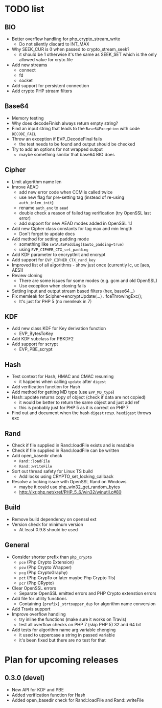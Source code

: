 # TODO list

## BIO
- Better overflow handling for php_crypto_stream_write
  - Do not silently discard to INT_MAX
- Why SEEK_CUR is 0 when passed to crypto_stream_seek?
  - it should be 1 otherwise it's the same as SEEK_SET which is the only allowed value for cryto.file
- Add new streams
  - connect
  - fd
  - socket
- Add support for persistent connection
- Add crypto PHP stream filters

## Base64
- Memory testing
- Why does decodeFinish always return empty string?
- Find an input string that leads to the `Base64Exception` with code `DECODE_FAIL`
- Throw an exception if EVP_DecodeFinal fails
  - the test needs to be found and output should be checked
- Try to add an options for not wrapped output
  - maybe something similar that base64 BIO does


## Cipher
- Limit algorithm name len
- Imrove AEAD
  - add new error code when CCM is called twice
  - use new flag for pre-setting tag (instead of re-using `auth_inlen_init`)
  - rename `auth_enc` to `aead`
  - double check a reason of failed tag verification (try OpenSSL last error)
  - add support for new AEAD modes added in OpenSSL 1.1
- Add new Cipher class constants for tag max and min length
  - Don't forget to update docs
- Add method for setting padding mode
  - something like `setAutoPadding($auto_padding=true)`
  - using `EVP_CIPHER_CTX_set_padding`
- Add KDF parameter to encryptInit and encrypt
- Add support for `EVP_CIPHER_CTX_rand_key`
- Improved list of all algorithms - show just once (currently lc, uc [aes, AES])
- Review cloning
  - There are some issues for some modes (e.g. gcm and old OpenSSL)
  - Use exception when cloning fails
- Setting input and output stream based filters (hex, base64...)
- Fix memleak for $cipher->encryptUpdate(...) . fceThrowingExc();
  - It's just for PHP 5 (no memleak in 7)

## KDF
- Add new class KDF for Key derivation function
  - EVP_BytesToKey
- Add KDF subclass for PBKDF2
- Add support for scrypt
  - EVP_PBE_scrypt

## Hash
- Test context for Hash, HMAC and CMAC resuming
  - it happens when calling `update` after `digest`
- Add verification function for Hash
- Add method for getting MD type (use `EVP_MD_type`)
- Hash::update returns copy of object (check if data are not copied)
  - it would be better to return the same object and just add ref
  - this is probably just for PHP 5 as it is correct on PHP 7
- Find out and document when the hash `digest` resp. `hexdigest` throws exc

## Rand
- Check if file supplied in Rand::loadFile exists and is readable
- Check if file supplied in Rand::loadFile can be written
- Add open_basedir check
  - `Rand::loadFile`
  - `Rand::writeFile`
- Sort out thread safety for Linux TS build
  - Add locks using CRYPTO_set_locking_callback
- Resolve a locking issue with OpenSSL Rand on Windows
  - maybe it could use php_win32_get_random_bytes
  - http://lxr.php.net/xref/PHP_5_6/win32/winutil.c#80

## Build
- Remove build dependency on openssl ext
- Version check for minimum version
  - At least 0.9.8 should be used

## General
- Consider shorter prefix than `php_crypto`
  - `pce` (Php Crypto Extension)
  - `pcw` (Php Crypto Wrapper)
  - `pcg` (Php CryptoGraphy)
  - `pct` (Php CrypTo or later maybe Php Crypto Tls)
  - `pcr` (Php CRypto)
- Clear OpenSSL errors
  - Separate OpenSSL emitted errors and PHP Crypto extenstion errors
- Add file for utility functions
  - Containing `{prefix}_strtoupper_dup` for algorithm name conversion
- Add Travis support
- Improve overflow handling
  - try inline the functions (make sure it works on Travis)
  - test all overflow checks on PHP 7 (skip PHP 5) 32 and 64 bit
- Add tests for algorithm name arg variable chenging
  - it used to uppercase a string in passed variable
  - it's been fixed but there are no test for that

# Plan for upcoming releases

## 0.3.0 (devel)
- New API for KDF and PBE
- Added verification function for Hash
- Added open_basedir check for Rand::loadFile and Rand::writeFile

